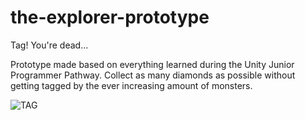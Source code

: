 # the-explorer-prototype
Tag! You're dead...

Prototype made based on everything learned during the Unity Junior Programmer Pathway. Collect as many diamonds as possible without getting tagged by the ever increasing amount of monsters.

![TAG](https://user-images.githubusercontent.com/13821079/138608635-e35b9450-a89e-4bd9-9a66-5ba084d334c1.png)
